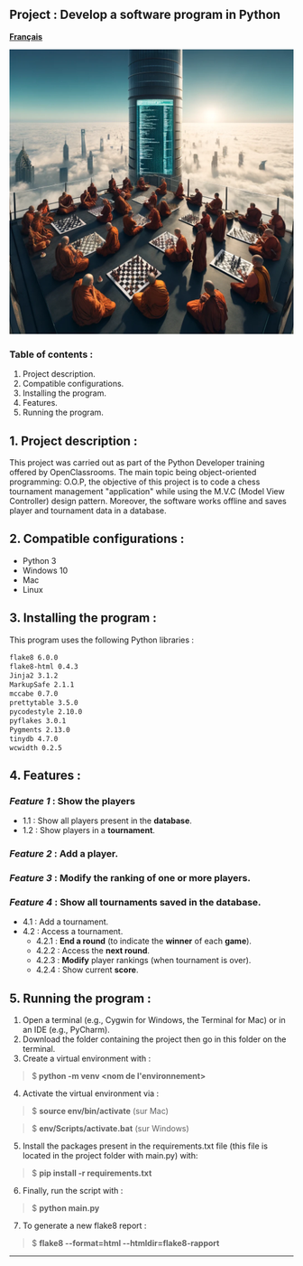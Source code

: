 ## Project : Develop a software program in Python

[**Français**](README-fr.md)
<p>
  <img src="Pictures/Chess-Tournament-OOP.png" />
</p>

### Table of contents :
1. Project description.
2. Compatible configurations.
3. Installing the program.
4. Features.
5. Running the program.

## 1. Project description :

This project was carried out as part of the Python Developer training offered by OpenClassrooms.
The main topic being object-oriented programming: O.O.P,
the objective of this project is to code a chess tournament management "application"
while using the M.V.C (Model View Controller) design pattern.
Moreover, the software works offline and saves player and tournament data in a database.

## 2. Compatible configurations :

* Python 3
* Windows 10
* Mac
* Linux

## 3. Installing the program :
This program uses the following Python libraries :

```
flake8 6.0.0
flake8-html 0.4.3
Jinja2 3.1.2
MarkupSafe 2.1.1
mccabe 0.7.0
prettytable 3.5.0
pycodestyle 2.10.0
pyflakes 3.0.1
Pygments 2.13.0
tinydb 4.7.0
wcwidth 0.2.5
```

## 4. Features :

### *Feature 1* : Show the **players**
  * 1.1 : Show all players present in the **database**.
  * 1.2 : Show players in a **tournament**.
### *Feature 2* : **Add** a player.
### *Feature 3* : **Modify the ranking** of one or more players.
### *Feature 4* : **Show all tournaments** saved in the database.
  * 4.1 : Add a tournament.
  * 4.2 : Access a tournament.
    * 4.2.1 : **End a round** (to indicate the **winner** of each **game**).
    * 4.2.2 : Access the **next round**.
    * 4.2.3 : **Modify** player rankings (when tournament is over).
    * 4.2.4 : Show current **score**.
    
## 5. Running the program :

1. Open a terminal (e.g., Cygwin for Windows, the Terminal for Mac) or in an IDE (e.g., PyCharm).
2. Download the folder containing the project then go in this folder on the terminal.
3. Create a virtual environment with :
  > $<b> python -m venv <nom de l'environnement></b> 
4. Activate the virtual environment via :
  > $ <b>source env/bin/activate</b>  (sur Mac) 

  > $ <b>env/Scripts/activate.bat</b> (sur Windows)
5. Install the packages present in the requirements.txt file (this file is located in the project
folder with main.py) with:
  > $ <b>pip install -r requirements.txt</b> 
6. Finally, run the script with :
> $ <b>python main.py</b>
7. To generate a new flake8 report :
> $ <b>flake8 --format=html --htmldir=flake8-rapport</b>


---
